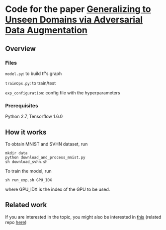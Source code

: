 # Code for the paper [Generalizing to Unseen Domains via Adversarial Data Augmentation](https://arxiv.org/abs/1805.12018)

## Overview

### Files

``model.py``: to build tf's graph

``trainOps.py``: to train/test

``exp_configuration``: config file with the hyperparameters

### Prerequisites

Python 2.7, Tensorflow 1.6.0

## How it works

To obtain MNIST and SVHN dataset, run

```
mkdir data
python download_and_process_mnist.py
sh download_svhn.sh
```

To train the model, run

```
sh run_exp.sh GPU_IDX
```

where GPU_IDX is the index of the GPU to be used.

## Related work

If you are interested in the topic, you might also be interested in [this](https://arxiv.org/abs/1903.11900) (related repo [here](https://github.com/ricvolpi/domain-shift-robustness))


